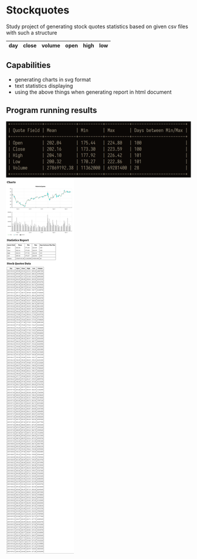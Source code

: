 # Stockquotes

Study project of generating stock quotes statistics based on given csv files with such a structure

| day | close | volume | open | high | low |
| --- | ----- | ------ | ---- | ---- | --- |

## Capabilities

- generating charts in svg format
- text statistics displaying
- using the above things when generating report in html document

## Program running results

![](./example_results/text_report.png)
![](./example_results/graphical_report.png)
